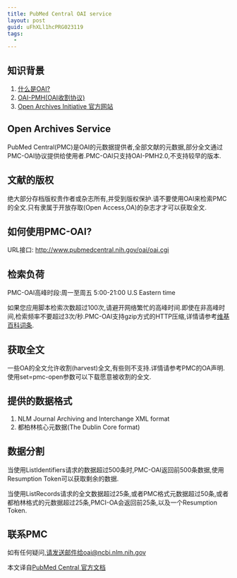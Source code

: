 ```yaml
---
title: PubMed Central OAI service
layout: post
guid: uFhXLl1hcPRG023119
tags:
  - 
---
```


## 知识背景

1. [什么是OAI?](http://www.mednoter.com/abandoned-oai.html)
2. [OAI-PMH(OAI收割协议)](http://d.wanfangdata.com.cn/Periodical_qbkx200503022.aspx)
3. [Open Archives Initiative 官方网站](http://www.openarchives.org)


## Open Archives Service

PubMed Central(PMC)是OAI的元数据提供者,全部文献的元数据,部分全文通过PMC-OAI协议提供给使用者.PMC-OAI只支持OAI-PMH2.0,不支持较早的版本.

## 文献的版权

绝大部分存档版权贵作者或杂志所有,并受到版权保护.请不要使用OAI来检索PMC的全文.只有隶属于开放存取(Open Access,OA)的杂志才才可以获取全文.

## 如何使用PMC-OAI?

URL接口: <http://www.pubmedcentral.nih.gov/oai/oai.cgi>

## 检索负荷

PMC-OAI高峰时段:周一至周五 5:00-21:00 U.S Eastern time

如果您应用脚本检索次数超过100次,请避开网络繁忙的高峰时间.即使在非高峰时间,检索频率不要超过3次/秒.PMC-OAI支持gzip方式的HTTP压缩,详情请参考[维基百科词条](http://en.wikipedia.org/wiki/HTTP_compression).

## 获取全文

一些OA的全文允许收割(harvest)全文,有些则不支持.详情请参考PMC的OA声明.使用set=pmc-open参数可以下载愿意被收割的全文.



## 提供的数据格式

1. NLM Journal Archiving and Interchange XML format
2. 都柏林核心元数据(The Dublin Core format)


## 数据分割

当使用ListIdentifiers请求的数据超过500条时,PMC-OAI返回前500条数据,使用Resumption Token可以获取剩余的数据.

当使用ListRecords请求的全文数据超过25条,或者PMC格式元数据超过50条,或者都柏林格式的元数据超过25条,PMCI-OA会返回前25条,以及一个Resumption Token.

## 联系PMC

如有任何疑问,请发送邮件给oai@ncbi.nlm.nih.gov

本文译自[PubMed Central 官方文档](http://www.ncbi.nlm.nih.gov/pmc/tools/oai/)

